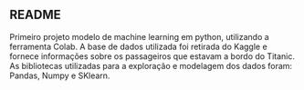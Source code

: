 ## README

Primeiro projeto modelo de machine learning em python, utilizando a ferramenta Colab. A base de dados utilizada foi retirada do Kaggle e fornece informações sobre os passageiros que estavam a bordo do Titanic. As bibliotecas utilizadas para a exploração e modelagem dos dados foram: Pandas, Numpy e SKlearn.